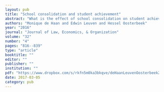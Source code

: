 ```yaml
---
layout: pub
title: "School consolidation and student achievement"
abstract: "What is the effect of school consolidation on student achievement? Theory gives little guidance because possibly positive effects from larger school size can be offset by negative effects from reduced choice and competition. We investigate these issues empirically by analyzing the effects on students’ achievement of a consolidation reform that took place in Dutch primary education in the mid 1990s. The reform was implemented by increasing the minimum required school size, leading to an increase in actual school size and a reduction in the number of schools. For identification we exploit variation between municipalities. We find that an increase in the minimum required school size of 10% has a small positive effect on student achievement of 0.72% of a standard deviation. Further analysis indicates that this effect can be mainly attributed to the increase in actual school size; reduced competition and choice do not seem to have harmed student achievement. We also find no evidence that the consolidation effect is driven by reduced school segregation or the elimination of small schools that were – given their size – underperforming."
authors: "Monique de Haan and Edwin Leuven and Hessel Oosterbeek"
year: "2016"
journal: "Journal of Law, Economics, & Organization"
volume: "32"
number: "4"
pages: "816--839"
type: "article"
booktitle: ""
editor: ""
publisher: ""
institution: ""
pdf: "https://www.dropbox.com/s/rkfn5m0ka3bkqve/deHaanLeuvenOosterbeek2016jleo.pdf?dl=0"
date: 2017-03-05
category: pub
---
```

